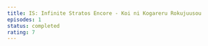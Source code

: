 ```yaml
---
title: IS: Infinite Stratos Encore - Koi ni Kogareru Rokujuusou
episodes: 1
status: completed
rating: 7
---
```

